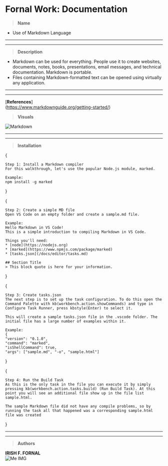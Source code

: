 # Fornal Work: Documentation


> **Name**  

- Use of Markdown Language  
___  

***  

> **Description**  

-  Markdown can be used for everything. People use it to create websites, documents, notes, books, presentations, email messages, and technical documentation. Markdown is portable.  
 -  Files containing Markdown-formatted text can be opened using virtually any application.    

 ___  

 ***  

 [**References**]  
 (https://www.markdownguide.org/getting-started/)  

 > **Visuals**  
 
 ![Markdown](https://user-images.githubusercontent.com/57039079/67622173-2b835e80-f807-11e9-821d-bfbb688bc329.gif)  

 ___  

 ***
> **Installation**  

{  
      
    Step 1: Install a Markdown compiler  
    For this walkthrough, let's use the popular Node.js module, marked.  
    
    Example:  
    npm install -g marked
}  

{  
    
    Step 2: Create a simple MD file  
    Open VS Code on an empty folder and create a sample.md file.  

    Example:  
    Hello Markdown in VS Code!  
    This is a simple introduction to compiling Markdown in VS Code. 

    Things you'll need:  
    * [node](https://nodejs.org)  
    * [marked](https://www.npmjs.com/package/marked)  
    * [tasks.json](/docs/editor/tasks.md)  
    
    ## Section Title  
    > This block quote is here for your information.
}

{  
    
    Step 3: Create tasks.json  
    The next step is to set up the task configuration. To do this open the Command Palette with kb(workbench.action.showCommands) and type in Configure Task Runner, press kbstyle(Enter) to select it.  
    
    This will create a sample tasks.json file in the .vscode folder. The initial file has a large number of examples within it.  

    Example:  
    {
    "version": "0.1.0",
    "command": "marked",
    "isShellCommand": true,
    "args": ["sample.md", "-o", "sample.html"]
}  

{  
    
    Step 4: Run the Build Task  
    As this is the only task in the file you can execute it by simply pressing kb(workbench.action.tasks.build) (Run Build Task). At this point you will see an additional file show up in the file list sample.html.  
    
    The sample Markdown file did not have any compile problems, so by running the task all that happened was a corresponding sample.html file was created
}  

___  

***
> **Authors**  

**IRISH F. FORNAL**  
![Me IMG](https://web.facebook.com/photo/?fbid=1164285924069553&set=a.110193109478845)
